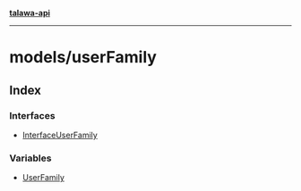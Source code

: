 [**talawa-api**](../../README.md)

***

# models/userFamily

## Index

### Interfaces

- [InterfaceUserFamily](interfaces/InterfaceUserFamily.md)

### Variables

- [UserFamily](variables/UserFamily.md)
